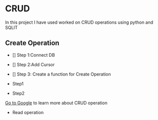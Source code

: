 # CRUD
In this project I have used worked on CRUD operations using python and SQLIT
## Create Operation
- [] Step 1:Connect DB
- [] Step 2:Add Cursor
- [] Step 3: Create a function for Create Operation

- Step1
- Step2

[Go to Google](google.com) to learn more about CRUD operation 
- Read operation